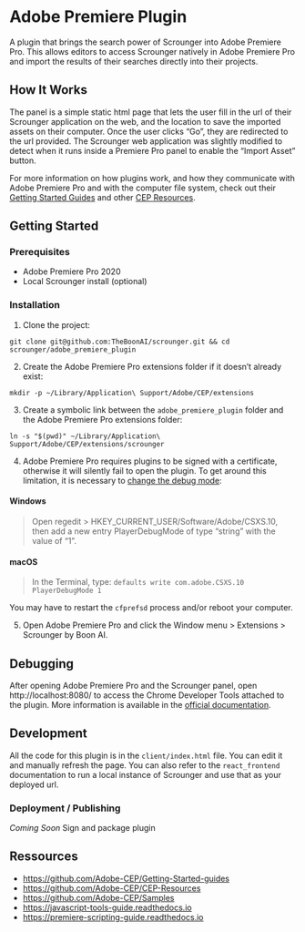 # Adobe Premiere Plugin

A plugin that brings the search power of Scrounger into Adobe Premiere Pro.
This allows editors to access Scrounger natively in Adobe Premiere Pro and
import the results of their searches directly into their projects.

## How It Works

The panel is a simple static html page that lets the user fill in the url
of their Scrounger application on the web, and the location to save the imported
assets on their computer. Once the user clicks “Go”, they are redirected to the
url provided. The Scrounger web application was slightly modified to detect when
it runs inside a Premiere Pro panel to enable the “Import Asset” button.

For more information on how plugins work, and how they communicate with Adobe
Premiere Pro and with the computer file system, check out their
[Getting Started Guides](https://github.com/Adobe-CEP/Getting-Started-guides)
and other [CEP Resources](https://github.com/Adobe-CEP/CEP-Resources).

## Getting Started

### Prerequisites

- Adobe Premiere Pro 2020
- Local Scrounger install (optional)

### Installation

1. Clone the project:

```
git clone git@github.com:TheBoonAI/scrounger.git && cd scrounger/adobe_premiere_plugin
```

2. Create the Adobe Premiere Pro extensions folder if it doesn’t already exist:

```
mkdir -p ~/Library/Application\ Support/Adobe/CEP/extensions
```

3. Create a symbolic link between the `adobe_premiere_plugin` folder and the
   Adobe Premiere Pro extensions folder:

```
ln -s "$(pwd)" ~/Library/Application\ Support/Adobe/CEP/extensions/scrounger
```

4. Adobe Premiere Pro requires plugins to be signed with a certificate,
   otherwise it will silently fail to open the plugin. To get around this
   limitation, it is necessary to
   [change the debug mode](https://github.com/Adobe-CEP/CEP-Resources/blob/master/CEP_10.x/Documentation/CEP%2010.0%20HTML%20Extension%20Cookbook.md#debugging-unsigned-extensions):

#### Windows

> Open regedit > HKEY_CURRENT_USER/Software/Adobe/CSXS.10, then add a new entry
> PlayerDebugMode of type “string” with the value of “1”.

#### macOS

> In the Terminal, type: `defaults write com.adobe.CSXS.10 PlayerDebugMode 1`

You may have to restart the `cfprefsd` process and/or reboot your computer.

5. Open Adobe Premiere Pro and click the Window menu > Extensions > Scrounger by
   Boon AI.

## Debugging

After opening Adobe Premiere Pro and the Scrounger panel, open
http://localhost:8080/ to access the Chrome Developer Tools attached to the
plugin. More information is available in the
[official documentation](https://github.com/Adobe-CEP/Getting-Started-guides/tree/master/Client-side%20Debugging).

## Development

All the code for this plugin is in the `client/index.html` file. You can edit it
and manually refresh the page. You can also refer to the `react_frontend`
documentation to run a local instance of Scrounger and use that as your deployed
url.

### Deployment / Publishing

_Coming Soon_ Sign and package plugin

## Ressources

- https://github.com/Adobe-CEP/Getting-Started-guides
- https://github.com/Adobe-CEP/CEP-Resources
- https://github.com/Adobe-CEP/Samples
- https://javascript-tools-guide.readthedocs.io
- https://premiere-scripting-guide.readthedocs.io
